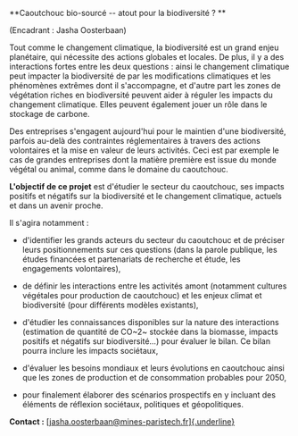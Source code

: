 **Caoutchouc bio-sourcé -- atout pour la biodiversité ? **

(Encadrant : Jasha Oosterbaan)

Tout comme le changement climatique, la biodiversité est un grand enjeu
planétaire, qui nécessite des actions globales et locales. De plus, il y
a des interactions fortes entre les deux questions : ainsi le changement
climatique peut impacter la biodiversité de par les modifications
climatiques et les phénomènes extrêmes dont il s'accompagne, et d'autre
part les zones de végétation riches en biodiversité peuvent aider à
réguler les impacts du changement climatique. Elles peuvent également
jouer un rôle dans le stockage de carbone.

Des entreprises s'engagent aujourd'hui pour le maintien d'une
biodiversité, parfois au-delà des contraintes réglementaires à travers
des actions volontaires et la mise en valeur de leurs activités. Ceci
est par exemple le cas de grandes entreprises dont la matière première
est issue du monde végétal ou animal, comme dans le domaine du
caoutchouc.

**L\'objectif de ce projet** est d\'étudier le secteur du caoutchouc,
ses impacts positifs et négatifs sur la biodiversité et le changement
climatique, actuels et dans un avenir proche.

Il s\'agira notamment :

-   d'identifier les grands acteurs du secteur du caoutchouc et de
    préciser leurs positionnements sur ces questions (dans la parole
    publique, les études financées et partenariats de recherche et
    étude, les engagements volontaires),

-   de définir les interactions entre les activités amont (notamment
    cultures végétales pour production de caoutchouc) et les enjeux
    climat et biodiversité (pour différents modèles existants),

-   d'étudier les connaissances disponibles sur la nature des
    interactions (estimation de quantité de CO~2~ stockée dans la
    biomasse, impacts positifs et négatifs sur biodiversité...) pour
    évaluer le bilan. Ce bilan pourra inclure les impacts sociétaux,

-   d'évaluer les besoins mondiaux et leurs évolutions en caoutchouc
    ainsi que les zones de production et de consommation probables pour
    2050,

-   pour finalement élaborer des scénarios prospectifs en y incluant des
    éléments de réflexion sociétaux, politiques et géopolitiques.

**Contact :**
[[jasha.oosterbaan\@mines-paristech.fr]{.underline}](mailto:jasha.oosterbaan@mines-paristech.fr)
